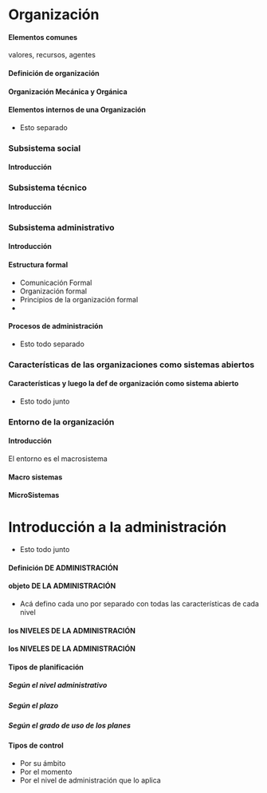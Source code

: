 
# Organización 
#### Elementos comunes 
valores, recursos, agentes

#### Definición de organización 


#### Organización Mecánica y Orgánica

#### Elementos internos de una Organización


+ Esto separado 
### Subsistema social 
#### Introducción



### Subsistema técnico 
#### Introducción 




### Subsistema administrativo 
####  Introducción
#### Estructura formal 
+ Comunicación Formal 
+ Organización formal 
+ Principios de la organización formal 
+ 
#### Procesos de administración


+ Esto todo separado
### Características de las organizaciones como sistemas abiertos 
#### Características y luego la def de organización como sistema abierto





+ Esto todo junto 
### Entorno de la organización 
#### Introducción 
El entorno es el macrosistema 

#### Macro sistemas
#### MicroSistemas



# Introducción a la administración 
+ Esto todo junto 
 #### Definición DE ADMINISTRACIÓN 
#### objeto DE LA ADMINISTRACIÓN





+ Acá defino cada uno por separado con todas las características de cada nivel 
#### los NIVELES DE LA ADMINISTRACIÓN
#### los NIVELES DE LA ADMINISTRACIÓN
#### Tipos de planificación
##### Según el nivel administrativo 
##### Según el plazo 
##### Según el grado de uso de los planes
#### Tipos de control 
+ Por su ámbito 
+ Por el momento 
+ Por el nivel de administración que lo aplica












